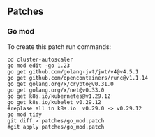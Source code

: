 ## Patches

### Go mod

To create this patch run commands:

```shell
cd cluster-autoscaler
go mod edit -go 1.23
go get github.com/golang-jwt/jwt/v4@v4.5.1
go get github.com/opencontainers/runc@v1.1.14
go get golang.org/x/crypto@v0.31.0
go get golang.org/x/net@v0.33.0
go get k8s.io/kubernetes@v1.29.12
go get k8s.io/kubelet v0.29.12
#replase all in k8s.io  v0.29.0 -> v0.29.12
go mod tidy
git diff > patches/go_mod.patch
#git apply patches/go_mod.patch
```

